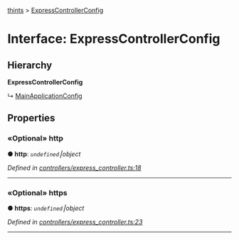 [thints](../README.md) > [ExpressControllerConfig](../interfaces/expresscontrollerconfig.md)



# Interface: ExpressControllerConfig

## Hierarchy

**ExpressControllerConfig**

↳  [MainApplicationConfig](mainapplicationconfig.md)









## Properties
<a id="http"></a>

### «Optional» http

**●  http**:  *`undefined`⎮object* 

*Defined in [controllers/express_controller.ts:18](https://github.com/digitalinfluencers/ThinTS/blob/5be9d62/src/controllers/express_controller.ts#L18)*





___

<a id="https"></a>

### «Optional» https

**●  https**:  *`undefined`⎮object* 

*Defined in [controllers/express_controller.ts:23](https://github.com/digitalinfluencers/ThinTS/blob/5be9d62/src/controllers/express_controller.ts#L23)*





___


